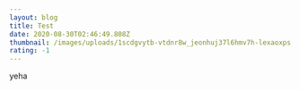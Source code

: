 ```yaml
---
layout: blog
title: Test
date: 2020-08-30T02:46:49.808Z
thumbnail: /images/uploads/1scdgvytb-vtdnr8w_jeonhuj37l6hmv7h-lexaoxps.webp
rating: -1
---
```

yeha